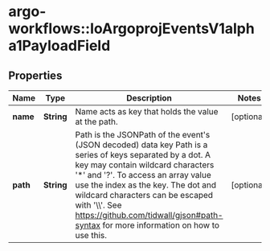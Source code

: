 # argo-workflows::IoArgoprojEventsV1alpha1PayloadField

## Properties
Name | Type | Description | Notes
------------ | ------------- | ------------- | -------------
**name** | **String** | Name acts as key that holds the value at the path. | [optional] 
**path** | **String** | Path is the JSONPath of the event&#39;s (JSON decoded) data key Path is a series of keys separated by a dot. A key may contain wildcard characters &#39;*&#39; and &#39;?&#39;. To access an array value use the index as the key. The dot and wildcard characters can be escaped with &#39;\\\\&#39;. See https://github.com/tidwall/gjson#path-syntax for more information on how to use this. | [optional] 


